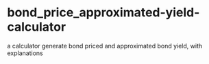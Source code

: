 # bond_price_approximated-yield-calculator
a calculator generate bond priced and approximated bond yield, with explanations
